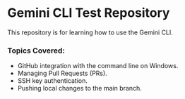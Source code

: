 # Gemini CLI Test Repository

This repository is for learning how to use the Gemini CLI.

### Topics Covered:
- GitHub integration with the command line on Windows.
- Managing Pull Requests (PRs).
- SSH key authentication.
- Pushing local changes to the main branch.